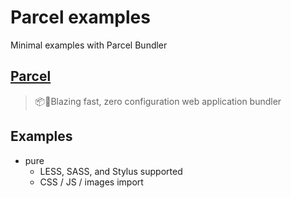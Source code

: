 # Parcel examples

Minimal examples with Parcel Bundler

## [Parcel](https://github.com/parcel-bundler/parcel)

> 📦🚀Blazing fast, zero configuration web application bundler

## Examples

- pure
  - LESS, SASS, and Stylus supported
  - CSS / JS / images import


